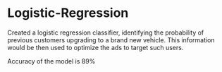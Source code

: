 # Logistic-Regression
Created a logistic regression classifier, identifying the probability of previous customers upgrading to a brand new vehicle. This information would be then used to optimize the ads to target such users.

Accuracy of the model is 89%
